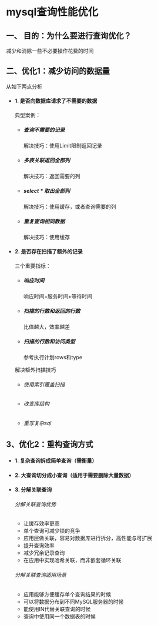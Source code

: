 # mysql查询性能优化

## 一、 目的：为什么要进行查询优化？

减少和消除一些不必要操作花费的时间

## 二、优化1：减少访问的数据量

从如下两点分析

- #### 1. 是否向数据库请求了不需要的数据
  
  典型案例：
  
  - ##### 查询不需要的记录
    
    解决技巧：使用Limit限制返回记录
  
  - ##### 多表关联返回全部列
    
    解决技巧：返回需要的列
  
  - ##### select * 取出全部列
    
    解决技巧：使用缓存，或者查询需要的列
  
  - ##### 重复查询相同数据
    
    解决技巧：使用缓存

- #### 2. 是否存在扫描了额外的记录
  
  三个重要指标：
  
  - ##### 响应时间
    
     响应时间=服务时间+等待时间
  
  - ##### 扫描的行数和返回的行数
    
    比值越大，效率越差
  
  - ##### 扫描的行数和访问类型
    
    参考执行计划rows和type
  
  解决额外扫描技巧
  
  - ###### 使用索引覆盖扫描
  
  - ###### 改变库结构
  
  - ###### 重写复杂sql

## 3、优化2：重构查询方式

- #### 1. 复杂查询拆成简单查询（需衡量）

- #### 2. 大查询切分成小查询（适用于需要删除大量数据）

- #### 3. 分解关联查询
  
  ###### 分解关联查询优势
  
  - 让缓存效率更高
  - 单个查询可减少锁的竞争
  - 应用层做关联，容易对数据库进行拆分，高性能与可扩展
  - 提升查询效率
  - 减少冗余记录查询
  - 在应用中实现哈希关联，而非嵌套循环关联
  
  ###### 分解关联查询适用场景
  
  - 应用能够方便缓存单个查询结果的时候
  - 可以将数据分布到不同MySQL服务器的时候
  - 能使用IN代替关联查询的时候
  - 查询中使用同一个数据表的时候
